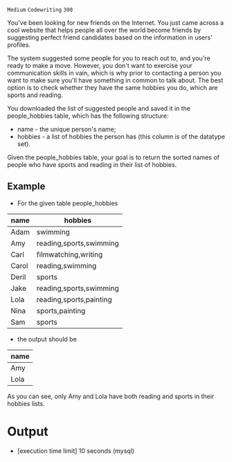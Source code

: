 `Medium`	`Codewriting` 	`300`

You've been looking for new friends on the Internet. You just came across a cool website that helps people all over the world become friends by suggesting perfect friend candidates based on the information in users' profiles.

The system suggested some people for you to reach out to, and you're ready to make a move. However, you don't want to exercise your communication skills in vain, which is why prior to contacting a person you want to make sure you'll have something in common to talk about. The best option is to check whether they have the same hobbies you do, which are sports and reading.

You downloaded the list of suggested people and saved it in the people_hobbies table, which has the following structure:

- name - the unique person's name;
- hobbies - a list of hobbies the person has (this column is of the datatype set).

Given the people_hobbies table, your goal is to return the sorted names of people who have sports and reading in their list of hobbies.


## Example

- For the given table people_hobbies

| name  | hobbies                 |
|-------|-------------------------|
| Adam  | swimming                |
| Amy   | reading,sports,swimming |
| Carl  | filmwatching,writing    |
| Carol | reading,swimming        |
| Deril | sports                  |
| Jake  | reading,sports,swimming |
| Lola  | reading,sports,painting |
| Nina  | sports,painting         |
| Sam   | sports                  |

- the output should be

| name |
|------|
| Amy  |
| Lola |

As you can see, only Amy and Lola have both reading and sports in their hobbies lists.

# Output
- [execution time limit] 10 seconds (mysql)

